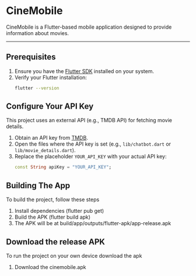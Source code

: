 # CineMobile

CineMobile is a Flutter-based mobile application designed to provide information about movies.

---

## Prerequisites

1. Ensure you have the [Flutter SDK](https://flutter.dev/docs/get-started/install) installed on your system.
2. Verify your Flutter installation:
   ```bash
   flutter --version

## Configure Your API Key

This project uses an external API (e.g., TMDB API) for fetching movie details.

1. Obtain an API key from [TMDB](https://www.themoviedb.org/).
2. Open the files where the API key is set (e.g., `lib/chatbot.dart` or `lib/movie_details.dart`).
3. Replace the placeholder `YOUR_API_KEY` with your actual API key:
   ```dart
   const String apiKey = "YOUR_API_KEY";

## Building The App

To build the project, follow these steps

1. Install dependencies (flutter pub get)
2. Build the APK (flutter build apk)
3. The APK will be at build/app/outputs/flutter-apk/app-release.apk

## Download the release APK

To run the project on your own device download the apk
1. Download the cinemobile.apk